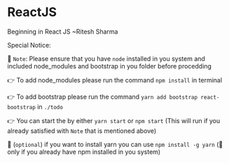 # ReactJS
Beginning in React JS                                       ~Ritesh Sharma


Special Notice:

🚨 `Note`: Please ensure that you have `node` installed in you system and included node_modules and bootstrap in you folder before procedding

👉 To add node_modules please run the command `npm install` in terminal

👉 To add bootstrap please run the command `yarn add bootstrap react-bootstrap` in `./todo`

👉 You can start the by either `yarn start` or `npm start` (This will run if you already satisfied  with `Note` that is mentioned above)

🤔 (`optional`) if you want to install yarn you can use `npm install -g yarn` (🚨 only if you already have npm installed in you system)